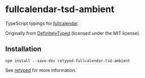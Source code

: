 # fullcalendar-tsd-ambient

TypeScript typings for [fullcalendar](http://arshaw.com/fullcalendar/).

Originally from [DefinitelyTyped](https://github.com/DefinitelyTyped/DefinitelyTyped) (licensed under the MIT license).

## Installation

```
npm install --save-dev retyped-fullcalendar-tsd-ambient
```

See [retyped](https://github.com/retyped/retyped) for more information.